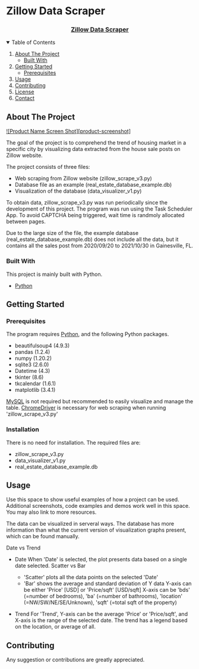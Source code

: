 # Zillow Data Scraper

<p align="center">
  <a href="https://github.com/bischo91/RealEstateDatascraping">
  <h3 align="center">Zillow Data Scraper</h3>
  </a>
</p>

<!-- TABLE OF CONTENTS -->
<details open="open">
  <summary>Table of Contents</summary>
  <ol>
    <li>
      <a href="#about-the-project">About The Project</a>
      <ul>
        <li><a href="#built-with">Built With</a></li>
      </ul>
    </li>
    <li>
      <a href="#getting-started">Getting Started</a>
      <ul>
        <li><a href="#prerequisites">Prerequisites</a></li>
<!--         <li><a href="#installation">Installation</a></li> -->
      </ul>
    </li>
    <li><a href="#usage">Usage</a></li>
<!--     <li><a href="#roadmap">Roadmap</a></li> -->
    <li><a href="#contributing">Contributing</a></li>
    <li><a href="#license">License</a></li>
    <li><a href="#contact">Contact</a></li>
<!--     <li><a href="#acknowledgements">Acknowledgements</a></li> -->
  </ol>
</details>



<!-- ABOUT THE PROJECT -->
## About The Project

[![Product Name Screen Shot][product-screenshot]](https://example.com)

The goal of the project is to comprehend the trend of housing market in a specific city by visualizing data extracted from the house sale posts on Zillow website.

The project consists of three files:

* Web scraping from Zillow website (zillow_scrape_v3.py)
* Database file as an example      (real_estate_database_example.db)
* Visualization of the database    (data_visualizer_v1.py)

To obtain data, zillow_scrape_v3.py was run periodically since the development of this project. The program was run using the Task Scheduler App. To avoid CAPTCHA being triggered, wait time is randmoly allocated between pages.

Due to the large size of the file, the example database (real_estate_database_example.db) does not include all the data, but it contains all the sales post from 2020/09/20 to 2021/10/30 in Gainesville, FL.


### Built With

This project is mainly built with Python.
* [Python](https://www.python.org/)


<!-- GETTING STARTED -->
## Getting Started

### Prerequisites

The program requires [Python](https://www.python.org/), and the following Python packages.
* beautifulsoup4 (4.9.3)
* pandas (1.2.4)
* numpy (1.20.2)
* sqlite3 (2.6.0)
* Datetime (4.3)
* tkinter (8.6)
* tkcalendar (1.6.1)
* matplotlib (3.4.1)

[MySQL](https://www.mysql.com/) is not required but recommended to easily visualize and manage the table.
[ChromeDriver](https://chromedriver.chromium.org/) is necessary for web scraping when running 'zillow_scrape_v3.py'


### Installation

There is no need for installation.
The required files are:
* zillow_scrape_v3.py
* data_visualizer_v1.py
* real_estate_database_example.db


<!-- USAGE EXAMPLES -->
## Usage

Use this space to show useful examples of how a project can be used. Additional screenshots, code examples and demos work well in this space. You may also link to more resources.


The data can be visualized in serveral ways. The database has more information than what the current version of visualization graphs present, which can be found manually.

Date vs Trend
* Date
  When 'Date' is selected, the plot presents data based on a single date selected.
  Scatter vs Bar
  * 'Scatter' plots all the data points on the selected 'Date'
  * 'Bar' shows the average and standard deviation of Y data
  Y-axis can be either 'Price' [USD] or 'Price/sqft' [USD/sqft]
  X-axis can be 'bds' (=number of bedrooms), 'ba' (=number of bathrooms), 'location' (=NW/SW/NE/SE/Unknown), 'sqft' (=total sqft of the property)

* Trend
  For 'Trend', Y-axis can be the average 'Price' or 'Price/sqft', and X-axis is the range of the selected date.
  The trend has a legend based on the location, or average of all.


<!-- CONTRIBUTING -->
## Contributing

Any suggestion or contributions are greatly appreciated.


<!-- CONTACT -->
<!-- ACKNOWLEDGEMENTS -->
